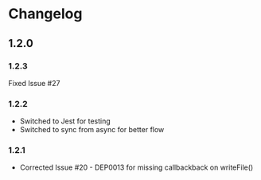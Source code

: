 # Changelog

## 1.2.0

### 1.2.3

Fixed Issue #27

### 1.2.2

* Switched to Jest for testing
* Switched to sync from async for better flow

### 1.2.1

* Corrected Issue #20 - DEP0013 for missing callbackback on writeFile()
